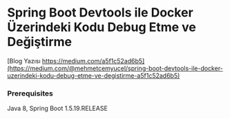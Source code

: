 # Spring Boot Devtools ile Docker Üzerindeki Kodu Debug Etme ve Değiştirme


[Blog Yazısı https://medium.com/a5f1c52ad6b5](https://medium.com/@mehmetcemyucel/spring-boot-devtools-ile-docker-uzerindeki-kodu-debug-etme-ve-degistirme-a5f1c52ad6b5)

### Prerequisites

Java 8, Spring Boot 1.5.19.RELEASE

